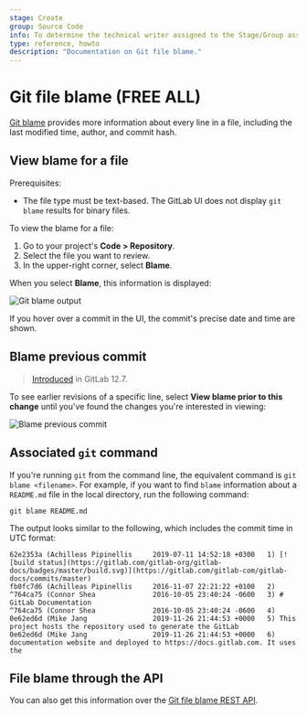 ```yaml
---
stage: Create
group: Source Code
info: To determine the technical writer assigned to the Stage/Group associated with this page, see https://about.gitlab.com/handbook/product/ux/technical-writing/#assignments
type: reference, howto
description: "Documentation on Git file blame."
---
```


# Git file blame **(FREE ALL)**

[Git blame](https://git-scm.com/docs/git-blame) provides more information
about every line in a file, including the last modified time, author, and
commit hash.

## View blame for a file

Prerequisites:

- The file type must be text-based. The GitLab UI does not display
  `git blame` results for binary files.

To view the blame for a file:

1. Go to your project's **Code > Repository**.
1. Select the file you want to review.
1. In the upper-right corner, select **Blame**.

When you select **Blame**, this information is displayed:

![Git blame output](img/file_blame_output_v12_6.png "Blame button output")

If you hover over a commit in the UI, the commit's precise date and time
are shown.

## Blame previous commit

> [Introduced](https://gitlab.com/gitlab-org/gitlab/-/issues/19299) in GitLab 12.7.

To see earlier revisions of a specific line, select **View blame prior to this change**
until you've found the changes you're interested in viewing:

![Blame previous commit](img/file_blame_previous_commit_v12_7.png "Blame previous commit")

## Associated `git` command

If you're running `git` from the command line, the equivalent command is
`git blame <filename>`. For example, if you want to find `blame` information
about a `README.md` file in the local directory, run the following command:

```shell
git blame README.md
```

The output looks similar to the following, which includes the commit time
in UTC format:

```shell
62e2353a (Achilleas Pipinellis     2019-07-11 14:52:18 +0300   1) [![build status](https://gitlab.com/gitlab-org/gitlab-docs/badges/master/build.svg)](https://gitlab.com/gitlab-com/gitlab-docs/commits/master)
fb0fc7d6 (Achilleas Pipinellis     2016-11-07 22:21:22 +0100   2)
^764ca75 (Connor Shea              2016-10-05 23:40:24 -0600   3) # GitLab Documentation
^764ca75 (Connor Shea              2016-10-05 23:40:24 -0600   4)
0e62ed6d (Mike Jang                2019-11-26 21:44:53 +0000   5) This project hosts the repository used to generate the GitLab
0e62ed6d (Mike Jang                2019-11-26 21:44:53 +0000   6) documentation website and deployed to https://docs.gitlab.com. It uses the
```

## File blame through the API

You can also get this information over the [Git file blame REST API](../../../api/repository_files.md#get-file-blame-from-repository).
